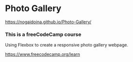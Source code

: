 # Photo Gallery

https://nogaidoina.github.io/Photo-Gallery/

### This is a freeCodeCamp course
Using Flexbox to create a responsive photo gallery webpage.


https://www.freecodecamp.org/learn


